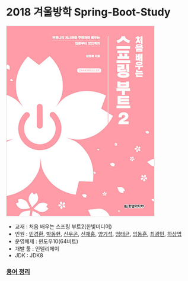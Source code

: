 # 2018 겨울방학 Spring-Boot-Study

![교재](/1.jpg)


 - 교재 : 처음 배우는 스프링 부트2(한빛미디어)
 - 인원 : [민경환](https://www.github.com/ber01), [박동현](https://www.github.com/pdh6547), [신무곤](https://www.github.com/mkshin96), [신재홍](https://www.github.com/woghd9072), [양기석](https://www.github.com/yks095), [엄태균](https://www.github.com/etg6550), [임동훈](https://www.github.com/dongh9508), [최광민](https://www.github.com/rhkd4560), [하상엽](https://www.github.com/hagome0)
 - 운영체제 : 윈도우10(64비트)
 - 개발 툴 : 인텔리제이
 - JDK : JDK8

### [용어 정리](https://github.com/mkshin96/study-spring-boot/blob/master/%EC%9A%A9%EC%96%B4%20%EC%A0%95%EB%A6%AC.txt)
